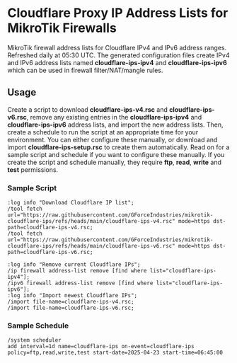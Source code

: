 # Cloudflare Proxy IP Address Lists for MikroTik Firewalls

MikroTik firewall address lists for Cloudflare IPv4 and IPv6 address ranges. Refreshed daily at 05:30 UTC. The generated configuration files create IPv4 and IPv6 address lists named **cloudflare-ips-ipv4** and **cloudflare-ips-ipv6** which can be used in firewall filter/NAT/mangle rules.

## Usage

Create a script to download **cloudflare-ips-v4.rsc** and **cloudflare-ips-v6.rsc**, remove any existing entries in the **cloudflare-ips-ipv4** and **cloudflare-ips-ipv6** address lists, and import the new address lists. Then, create a schedule to run the script at an appropriate time for your environment. You can either configure these manually, or download and import **cloudflare-ips-setup.rsc** to create them automatically. Read on for a sample script and schedule if you want to configure these manually. If you create the script and schedule manually, they require **ftp**, **read**, **write** and **test** permissions.

### Sample Script

```
:log info "Download Cloudflare IP list";
/tool fetch url="https://raw.githubusercontent.com/GForceIndustries/mikrotik-cloudflare-ips/refs/heads/main/cloudflare-ips-v4.rsc" mode=https dst-path=cloudflare-ips-v4.rsc;
/tool fetch url="https://raw.githubusercontent.com/GForceIndustries/mikrotik-cloudflare-ips/refs/heads/main/cloudflare-ips-v6.rsc" mode=https dst-path=cloudflare-ips-v6.rsc;

:log info "Remove current Cloudflare IPs";
/ip firewall address-list remove [find where list="cloudflare-ips-ipv4"];
/ipv6 firewall address-list remove [find where list="cloudflare-ips-ipv6"];
:log info "Import newest Cloudflare IPs";
/import file-name=cloudflare-ips-v4.rsc;
/import file-name=cloudflare-ips-v6.rsc;
```

### Sample Schedule

```
/system scheduler
add interval=1d name=cloudflare-ips on-event=cloudflare-ips policy=ftp,read,write,test start-date=2025-04-23 start-time=06:45:00
```
